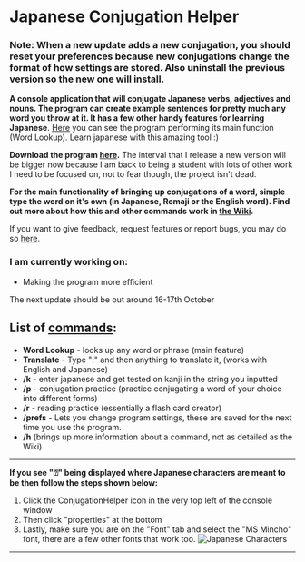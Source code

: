 # Japanese Conjugation Helper

### Note: When a new update adds a new conjugation, you should reset your preferences because new conjugations change the format of how settings are stored. Also uninstall the previous version so the new one will install.

**A console application that will conjugate Japanese verbs, adjectives and nouns. The program can create example sentences for pretty much any word you throw at it. It has a few other handy features for learning Japanese**. [Here](https://imgur.com/DlKXeyl) you can see the program performing its main function (Word Lookup). Learn japanese with this amazing tool :)

**Download the program [here](https://github.com/hopto-dot/Japanese-Conjugation-Helper/releases).** The interval that I release a new version will be bigger now because I am back to being a student with lots of other work I need to be focused on, not to fear though, the project isn't dead.

**For the main functionality of bringing up conjugations of a word, simple type the word on it's own (in Japanese, Romaji or the English word). Find out more about how this and other commands work in [the Wiki](https://github.com/hopto-dot/Japanese-Conjugation-Helper/wiki/How-to-use).**

If you want to give feedback, request features or report bugs, you may do so [here](https://forms.gle/WNV1s41cWKrjSMhH6).

### I am currently working on:
* Making the program more efficient

The next update should be out around 16-17th October

## **List of [commands](https://github.com/hopto-dot/Japanese-Conjugation-Helper/wiki/How-to-use#list-of-commands):**
* **Word Lookup** - looks up any word or phrase (main feature)
* **Translate** - Type "!" and then anything to translate it, (works with English and Japanese)
* **/k** - enter japanese and get tested on kanji in the string you inputted
* **/p** - conjugation practice (practice conjugating a word of your choice into different forms)
* **/r** - reading practice (essentially a flash card creator)
* **/prefs** - Lets you change program settings, these are saved for the next time you use the program.
* **/h** (brings up more information about a command, not as detailed as the Wiki)

***

**If you see "⍰" being displayed where Japanese characters are meant to be then follow the steps shown below:**
1. Click the ConjugationHelper icon in the very top left of the console window
2. Then click "properties" at the bottom
3. Lastly, make sure you are on the "Font" tab and select the "MS Mincho" font, there are a few other fonts that work too.
![Japanese Characters](https://i.imgur.com/x7gDhB9.png)

***
